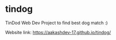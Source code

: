 # tindog
TinDod Web Dev Project to find best dog match :)

Website link: https://aakashdev-17.github.io/tindog/
